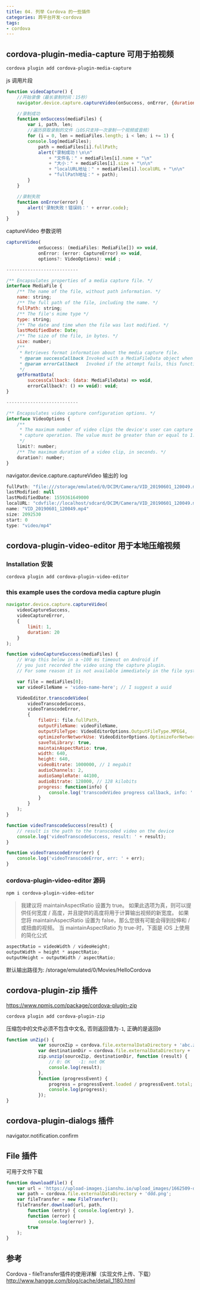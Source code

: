 ```yaml
---
title: 04. 列举 Cordova 的一些插件
categories: 跨平台开发-cordova
tags:
- cordova
---
```


## cordova-plugin-media-capture 可用于拍视频

```sh
cordova plugin add cordova-plugin-media-capture
```

js 调用片段

```js
function videoCapture() {
    //开始录像（最长录制时间：15秒）
    navigator.device.capture.captureVideo(onSuccess, onError, {duration: 15});

    //录制成功
    function onSuccess(mediaFiles) {
        var i, path, len;
        //遍历获取录制的文件（iOS只支持一次录制一个视频或音频）
        for (i = 0, len = mediaFiles.length; i < len; i += 1) {
        console.log(mediaFiles);
            path = mediaFiles[i].fullPath;
            alert("录制成功！\n\n"
                + "文件名：" + mediaFiles[i].name + "\n"
                + "大小：" + mediaFiles[i].size + "\n\n"
                + "localURL地址：" + mediaFiles[i].localURL + "\n\n"
                + "fullPath地址：" + path);
        }
    }

    //录制失败
    function onError(error) {
        alert('录制失败！错误码：' + error.code);
    }
}
```

captureVideo 参数说明

```js
captureVideo(
            onSuccess: (mediaFiles: MediaFile[]) => void,
            onError: (error: CaptureError) => void,
            options?: VideoOptions): void ;

---------------------------

/** Encapsulates properties of a media capture file. */
interface MediaFile {
    /** The name of the file, without path information. */
    name: string;
    /** The full path of the file, including the name. */
    fullPath: string;
    /** The file's mime type */
    type: string;
    /** The date and time when the file was last modified. */
    lastModifiedDate: Date;
    /** The size of the file, in bytes. */
    size: number;
    /**
     * Retrieves format information about the media capture file.
     * @param successCallback Invoked with a MediaFileData object when successful.
     * @param errorCallback   Invoked if the attempt fails, this function.
     */
    getFormatData(
        successCallback: (data: MediaFileData) => void,
        errorCallback?: () => void): void;
}

---------------------------

/** Encapsulates video capture configuration options. */
interface VideoOptions {
    /**
     * The maximum number of video clips the device's user can capture in a single
     * capture operation. The value must be greater than or equal to 1.
     */
    limit?: number;
    /** The maximum duration of a video clip, in seconds. */
    duration?: number;
}
```

navigator.device.capture.captureVideo 输出的 log

```js
fullPath: "file:///storage/emulated/0/DCIM/Camera/VID_20190601_120049.mp4"
lastModified: null
lastModifiedDate: 1559361649000
localURL: "cdvfile://localhost/sdcard/DCIM/Camera/VID_20190601_120049.mp4"
name: "VID_20190601_120049.mp4"
size: 2092530
start: 0
type: "video/mp4"
```

## cordova-plugin-video-editor 用于本地压缩视频

### Installation 安装

```sh
cordova plugin add cordova-plugin-video-editor
```

### this example uses the cordova media capture plugin

```js
navigator.device.capture.captureVideo(
    videoCaptureSuccess,
    videoCaptureError,
    {
        limit: 1,
        duration: 20
    }
);

function videoCaptureSuccess(mediaFiles) {
    // Wrap this below in a ~100 ms timeout on Android if
    // you just recorded the video using the capture plugin.
    // For some reason it is not available immediately in the file system.

    var file = mediaFiles[0];
    var videoFileName = 'video-name-here'; // I suggest a uuid

    VideoEditor.transcodeVideo(
        videoTranscodeSuccess,
        videoTranscodeError,
        {
            fileUri: file.fullPath,
            outputFileName: videoFileName,
            outputFileType: VideoEditorOptions.OutputFileType.MPEG4,
            optimizeForNetworkUse: VideoEditorOptions.OptimizeForNetworkUse.YES,
            saveToLibrary: true,
            maintainAspectRatio: true,
            width: 640,
            height: 640,
            videoBitrate: 1000000, // 1 megabit
            audioChannels: 2,
            audioSampleRate: 44100,
            audioBitrate: 128000, // 128 kilobits
            progress: function(info) {
                console.log('transcodeVideo progress callback, info: ' + info);
            }
        }
    );
}

function videoTranscodeSuccess(result) {
    // result is the path to the transcoded video on the device
    console.log('videoTranscodeSuccess, result: ' + result);
}

function videoTranscodeError(err) {
    console.log('videoTranscodeError, err: ' + err);
}
```

### cordova-plugin-video-editor 源码

```bash
npm i cordova-plugin-video-editor
```

> 我建议将 maintainAspectRatio 设置为 true。 如果此选项为真，则可以提供任何宽度 / 高度，并且提供的高度将用于计算输出视频的新宽度。 如果您将 maintainAspectRatio 设置为 false，那么您很有可能会得到拉伸和 / 或扭曲的视频。 当 maintainAspectRatio 为 true-时，下面是 iOS 上使用的简化公式

```js
aspectRatio = videoWidth / videoHeight;
outputWidth = height * aspectRatio;
outputHeight = outputWidth / aspectRatio;
```

默认输出路径为: /storage/emulated/0/Movies/HelloCordova

## cordova-plugin-zip 插件

<https://www.npmjs.com/package/cordova-plugin-zip>

```bash
cordova plugin add cordova-plugin-zip
```

压缩包中的文件必须不包含中文名, 否则返回值为`-1`, 正确的是返回`0`

```js
function unZip() {
            var sourceZip = cordova.file.externalDataDirectory + 'abc.zip';
            var destinationDir = cordova.file.externalDataDirectory + 'haha';
            zip.unzip(sourceZip, destinationDir, function (result) {
                // 0: OK   -1: not OK
                console.log(result);
            },
            function (progressEvent) {
                progress = progressEvent.loaded / progressEvent.total;
                console.log(progress);
            });
}
```

## cordova-plugin-dialogs 插件

navigator.notification.confirm

## File 插件

可用于文件下载

```js
function downloadFile() {
    var url = 'https://upload-images.jianshu.io/upload_images/1662509-d5a04be8dd1167b4.png?imageMogr2/auto-orient/strip%7CimageView2/2/w/1000/format/webp';
    var path = cordova.file.externalDataDirectory + 'ddd.png';
    var fileTransfer = new FileTransfer();
    fileTransfer.download(url, path,
        function (entry) { console.log(entry) },
        function (error) {
            console.log(error) },
        true
    );
}
```

## 参考

Cordova - fileTransfer插件的使用详解（实现文件上传、下载）
<http://www.hangge.com/blog/cache/detail_1180.html>
